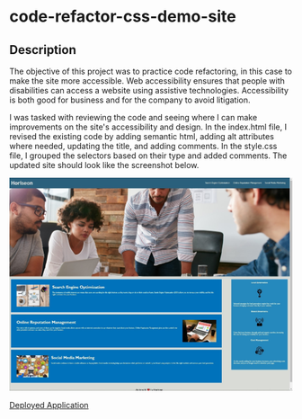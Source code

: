 # code-refactor-css-demo-site

## Description
The objective of this project was to practice code refactoring, in this case to make the site more accessible. Web accessibility ensures that people with disabilities can access a website using assistive technologies. Accessibility is both good for business and for the company to avoid litigation.

I was tasked with reviewing the code and seeing where I can make improvements on the site's accessibility and design. In the index.html file, I revised the existing code by adding semantic html, adding alt attributes where needed, updating the title, and adding comments. In the style.css file, I grouped the selectors based on their type and added comments. The updated site should look like the screenshot below.

![The Horiseon webpage includes a navigation bar, a header image, and cards with text and images at the bottom of the page.](./Assets/Horiseon_Screenshot.jpg)

[Deployed Application](https://reginaldcapanzana.github.io/code-refactor-css-demo-site/)

